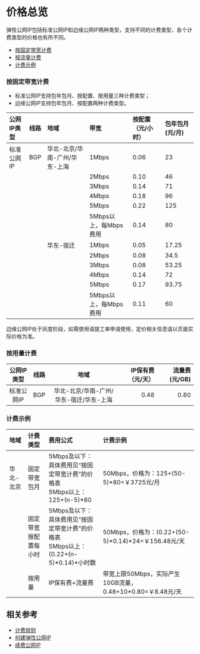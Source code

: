 # 价格总览

弹性公网IP包括标准公网IP和边缘公网IP两种类型，支持不同的计费类型，各个计费类型的价格也有所不同。

- [按固定带宽计费](Price-Overview#user-content-1)
- [按流量计费](Price-Overview#user-content-2)
- [计费示例](Price-Overview#user-content-3)

### 按固定带宽计费

<div id="user-content-1"></div>

- 标准公网IP支持包年包月、按配置、按用量三种计费类型；
- 边缘公网IP支持包年包月、按配置两种计费类型。

|公网IP类型| 线路 | 地域 | 带宽 | 按配置（元/小时） | 包年包月(元/月) |
|:--|:--|:--|:--|:---|:---|
|标准公网IP| BGP | 华北-北京/华南-广州/华东-上海 | 1Mbps | 0.06 | 23 |
||  |  | 2Mbps | 0.10 | 46 |
||  |  | 3Mbps | 0.14 | 71 |
||  |  | 4Mbps | 0.18 | 96 |
||  |  | 5Mbps | 0.22 | 125 |
||  |  | 5Mbps以上，每Mbps费用 | 0.14 | 80 |
||  | 华东-宿迁 | 1Mbps | 0.05 | 17.25 |
||  |  | 2Mbps | 0.08 | 34.5 |
||  |  | 3Mbps | 0.08 | 53.25 |
||  |  | 4Mbps | 0.14 | 72 |
||  |  | 5Mbps | 0.17 | 93.75 |
||  |  | 5Mbps以上，每Mbps费用 | 0.11 | 60 |

边缘公网IP处于灰度阶段，如需使用请提工单申请使用，定价相关信息请以页面实际价格为准。


### 按用量计费

<div id="user-content-2"></div>

|公网IP类型| 线路 | 地域 | IP保有费（元/天） | 流量费(元/GB) |
|:---:|:---:|:---:| ---:| ---:|
|标准公网IP| BGP | 华北-北京/华南-广州/华东-宿迁/华东-上海 | 0.48 | 0.80 |



### 计费示例

<div id="user-content-3"></div>

| 地域 | 计费类型 | 费用公式 | 计费示例 |
|:---|:---|:---|:---|
| 华北-北京 | 固定带宽包月 | 5Mbps及以下：具体费用见“按固定带宽计费”的价格表 <br />5Mbps以上：125+(n-5)\*80 | 50Mbps，价格为：125+(50-5)\*80=￥3725元/月 |
|  | 固定带宽按配置每小时 | 5Mbps及以下：具体费用见“按固定带宽计费”的价格表 <br /> 5Mbps以上：(0.22+(n-5)\*0.14)\*小时数 | 50Mbps，价格为：(0.22+(50-5)\*0.14)\*24=￥156.48元/天 |
|  | 按用量 | IP保有费+流量费 | 带宽上限50Mbps，实际产生10GB流量，0.48+10\*0.80=￥8.48元/天 |


## 相关参考

- [计费规则](Billing-Rules.md)
- [创建弹性公网IP](../Operation-Guide/Elastic-IP-Management/Create-Elastic-IP.md)
- [续费公网IP](../Operation-Guide/Elastic-IP-Management/Renew-Elastic-IP.md)

